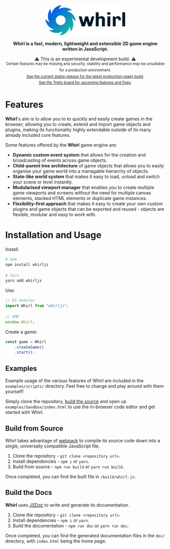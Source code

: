 <p align="center"><img src="./doc/logo/logo_text.png" alt="Whirl Logo" width="50%" /></p>

<p align="center"><b>Whirl is a fast, modern, lightweight and extensible 2D game engine written in JavaScript.</b></p>

<p align="center">
    ⚠️ This is an experimental development build. ⚠️
    <br>
    <sup>Certain features may be missing and security, stability and performance may be unsuitable for a production environment.
    <br>
    <a href="https://github.com/MatthewWid/Whirl/tree/stable">See the current stable release for the latest production-ready build</a>.
    <br>
    <a href="https://trello.com/b/YRtEiuLV/whirl-game-engine">See the Trello board for upcoming features and fixes</a>.</sup>
</p>

# Features

**Whirl**'s aim is to allow you to to quickly and easily create games in the browser; allowing you to create, extend and import game objects and plugins, making its functionality highly extendable outside of its many already included core features.

Some features offered by the **Whirl** game engine are:

- **Dynamic custom event system** that allows for the creation and broadcasting of events across game objects.
- **Child-parent tree architecture** of game objects that allows you to easily organise your game world into a managable hierarchy of objects.
- **State-like world system** that makes it easy to load, unload and switch your scene or level instantly.
- **Modularised viewport manager** that enables you to create multiple game viewports and screens _without_ the need for multiple canvas elements, stacked HTML elements or duplicate game instances.
- **Flexibility-first approach** that makes it easy to create your own custom plugins and game objects that can be exported and reused - objects are flexible, modular and easy to work with.

# Installation and Usage

Install:

```bash
# npm
npm install whirljs

# Yarn
yarn add whirljs
```

Use:

```javascript
// ES modules
import Whirl from "whirljs";

// UMD
window.Whirl;
```

Create a game:

```javascript
const game = Whirl
    .createGame()
    .start();
```

## Examples

Example usage of the various features of Whirl are included in the `examples/scripts/` directory. Feel free to change and play around with them yourself!

Simply clone the repository, [build the source](#build) and open up `examples/Sandbox/index.html` to use the in-browser code editor and get started with Whirl.

## Build from Source

Whirl takes advantage of [webpack](https://webpack.js.org/) to compile its source code down into a single, universally compatible JavaScript file.

1. Clone the repository - `git clone <repository url>`.
2. Install dependencies - `npm i` or `yarn`.
3. Build from source - `npm run build` or `yarn run build`.

Once completed, you can find the built file in `/build/whirl.js`.

## Build the Docs

**Whirl** uses [JSDoc](https://jsdoc.app/) to write and generate its documentation.

1. Clone the repository - `git clone <repository url>`.
2. Install dependencies - `npm i` or `yarn`.
3. Build the documentation - `npm run doc` or `yarn run doc`.

Once completed, you can find the generated documentation files in the `doc/` directory, with `index.html` being the home page.
